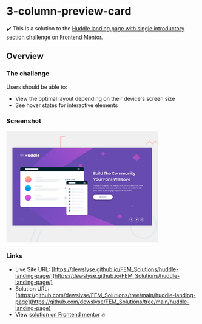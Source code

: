 # 3-column-preview-card

:heavy_check_mark: This is a solution to the [Huddle landing page with single introductory section challenge on Frontend Mentor](https://www.frontendmentor.io/challenges/huddle-landing-page-with-a-single-introductory-section-B_2Wvxgi0).

## Overview

### The challenge

Users should be able to:

- View the optimal layout depending on their device's screen size
- See hover states for interactive elements

### Screenshot

<img src="./design/desktop-preview.jpg" alt="screenshot" width="400"/>
  
### Links

- Live Site URL: [https://dewslyse.github.io/FEM_Solutions/huddle-landing-page/](https://dewslyse.github.io/FEM_Solutions/huddle-landing-page/)
- Solution URL: [https://github.com/dewslyse/FEM_Solutions/tree/main/huddle-landing-page](https://github.com/dewslyse/FEM_Solutions/tree/main/huddle-landing-page)
- View [solution on Frontend mentor](https://www.frontendmentor.io/solutions/huddle-landing-page-with-sass-P0U89sYc5) :fire:
